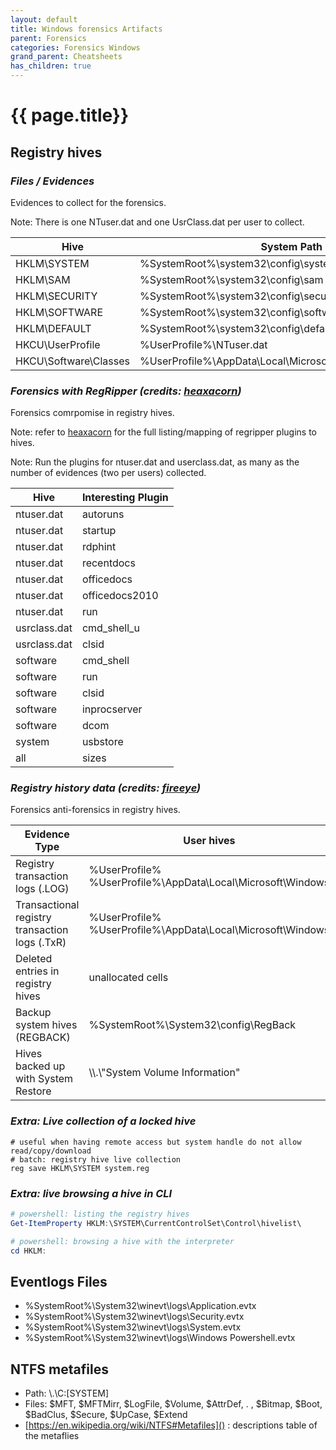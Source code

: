 ```yaml
---
layout: default
title: Windows forensics Artifacts
parent: Forensics
categories: Forensics Windows
grand_parent: Cheatsheets
has_children: true
---
```


# {{ page.title}}
 
## Registry hives

### *Files / Evidences*

Evidences to collect for the forensics. 

Note: There is one NTuser.dat and one UsrClass.dat per user to collect.

| **Hive** | **System Path** |
|---------------|-------------|
| HKLM\SYSTEM | %SystemRoot%\system32\config\system |
| HKLM\SAM | %SystemRoot%\system32\config\sam |
| HKLM\SECURITY | %SystemRoot%\system32\config\security |
| HKLM\SOFTWARE | %SystemRoot%\system32\config\software |
| HKLM\DEFAULT | %SystemRoot%\system32\config\default |
| HKCU\UserProfile | %UserProfile%\NTuser.dat |
| HKCU\Software\Classes | %UserProfile%\AppData\Local\Microsoft\Windows\UsrClass.dat |

### *Forensics with RegRipper (credits: [heaxacorn](https://hexacorn.com/tools/3r.html))*

Forensics comrpomise in registry hives.

Note: refer to [heaxacorn](https://hexacorn.com/tools/3r.html) for the full listing/mapping of regripper plugins to hives.

Note: Run the plugins for ntuser.dat and userclass.dat, as many as the number of evidences (two per users) collected.  

| **Hive** | **Interesting Plugin** |
|---------------|-------------|
| ntuser.dat | autoruns |
| ntuser.dat | startup |
| ntuser.dat | rdphint |
| ntuser.dat | recentdocs |
| ntuser.dat | officedocs |
| ntuser.dat | officedocs2010 |
| ntuser.dat | run |
| usrclass.dat | cmd_shell_u |
| usrclass.dat | clsid |
| software | cmd_shell |
| software | run |
| software | clsid |
| software | inprocserver |
| software | dcom |
| system | usbstore |
| all | sizes |

### *Registry history data (credits: [fireeye](https://www.fireeye.com/blog/threat-research/2019/01/digging-up-the-past-windows-registry-forensics-revisited.html))*

Forensics anti-forensics in registry hives.

| **Evidence Type** | **User hives** | **System hives** |
|-------------------------------------|-------------------------------------|-------------------------------------|
| Registry transaction logs (.LOG)    | %UserProfile% <br /> %UserProfile%\AppData\Local\Microsoft\Windows | %SystemRoot%\system32\config\ | 
| Transactional registry transaction logs (.TxR) | %UserProfile% <br /> %UserProfile%\AppData\Local\Microsoft\Windows | %SystemRoot%\System32\config\TxR |
| Deleted entries in registry hives   | unallocated cells                                                        ||
| Backup system hives (REGBACK)       | %SystemRoot%\System32\config\RegBack                                     ||
| Hives backed up with System Restore | \\\\.\\\"System Volume Information"                                      ||

### *Extra: Live collection of a locked hive*
```batch
# useful when having remote access but system handle do not allow read/copy/download 
# batch: registry hive live collection
reg save HKLM\SYSTEM system.reg
```

### *Extra: live browsing a hive in CLI*
```powershell
# powershell: listing the registry hives
Get-ItemProperty HKLM:\SYSTEM\CurrentControlSet\Control\hivelist\

# powershell: browsing a hive with the interpreter
cd HKLM:
```

## Eventlogs Files

- %SystemRoot%\System32\winevt\logs\Application.evtx
- %SystemRoot%\System32\winevt\logs\Security.evtx
- %SystemRoot%\System32\winevt\logs\System.evtx
- %SystemRoot%\System32\winevt\logs\Windows Powershell.evtx
 

## NTFS metafiles

- Path: \\.\C:\[SYSTEM]
- Files: $MFT, $MFTMirr, $LogFile, $Volume, $AttrDef, . , $Bitmap, $Boot, $BadClus, $Secure, $UpCase, $Extend
- [https://en.wikipedia.org/wiki/NTFS#Metafiles]() : descriptions table of the metaflies
